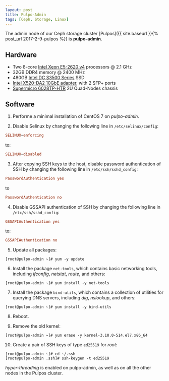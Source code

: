 ```yaml
---
layout: post
title: Pulpo-Admin
tags: [Ceph, Storage, Linux]
---
```


The admin node of our Ceph storage cluster [Pulpos]({{ site.baseurl }}{% post_url 2017-2-9-pulpos %}) is **pulpo-admin**.<!-- more -->

## Hardware
* Two 8-core [Intel Xeon E5-2620 v4](https://ark.intel.com/products/92986/Intel-Xeon-Processor-E5-2620-v4-20M-Cache-2_10-GHz) processors @ 2.1 GHz
* 32GB DDR4 memory @ 2400 MHz
* 480GB [Intel DC S3500 Series](http://ark.intel.com/products/series/74935/Intel-SSD-DC-S3500-Series) SSD
* [Intel X520-DA2 10GbE adapter](http://ark.intel.com/products/39776/Intel-Ethernet-Converged-Network-Adapter-X520-DA2), with 2 SFP+ ports
* [Supermicro 6028TP-HTR](https://www.supermicro.com/products/system/2u/6028/sys-6028tp-htr.cfm) 2U Quad-Nodes chassis

## Software
1) Performe a minimal installation of CentOS 7 on *pulpo-admin*.

2) Disable Selinux by changing the following line in `/etc/selinux/config`:
```conf
SELINUX=enforcing
```
to:
```conf
SELINUX=disabled
```

3) After copying SSH keys to the host, disable password authentication of SSH by changing the following line in `/etc/ssh/sshd_config`:
```conf
PasswordAuthentication yes
```
to
```conf
PasswordAuthentication no
```

4) Disable GSSAPI authentication of SSH by changing the following line in `/etc/ssh/sshd_config`:
```conf
GSSAPIAuthentication yes
```
to:
```conf
GSSAPIAuthentication no
```

5) Update all packages:
```shell
[root@pulpo-admin ~]# yum -y update
```

6) Install the package `net-tools`, which contains basic networking tools, including *ifconfig*, *netstat*, *route*, and others:
```shell
[root@pulpo-admin ~]# yum install -y net-tools
```

7) Install the package `bind-utils`, which contains a collection of utilities for querying DNS servers, including *dig*, *nslookup*, and others:
```shell
[root@pulpo-admin ~]# yum install -y bind-utils
```

8) Reboot.

9) Remove the old kernel:
```shell
[root@pulpo-admin ~]# yum erase -y kernel-3.10.0-514.el7.x86_64
```

10) Create a pair of SSH keys of type `ed25519` for *root*:
```shell
[root@pulpo-admin ~]# cd ~/.ssh
[root@pulpo-admin .ssh]# ssh-keygen -t ed25519
```

<p class="note"><em>hyper-threading</em> is enabled on pulpo-admin, as well as on all the other nodes in the Pulpos cluster.</p>
